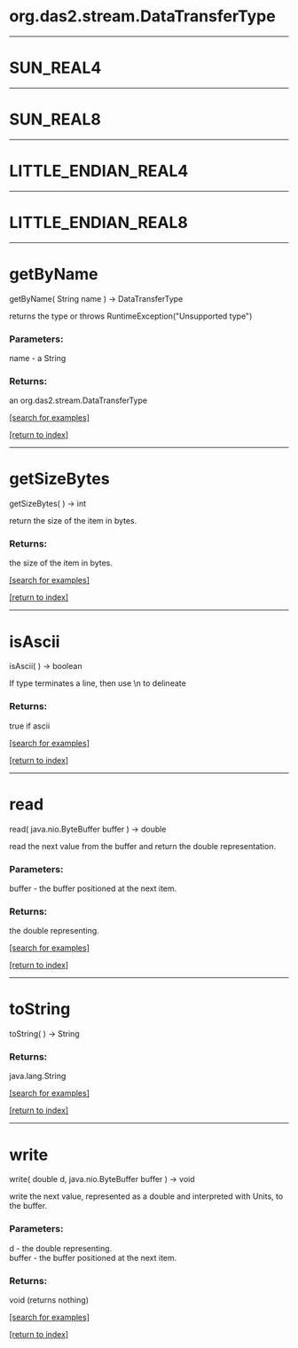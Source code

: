 # org.das2.stream.DataTransferType



***
<a name="SUN_REAL4"></a>
# SUN_REAL4



***
<a name="SUN_REAL8"></a>
# SUN_REAL8



***
<a name="LITTLE_ENDIAN_REAL4"></a>
# LITTLE_ENDIAN_REAL4



***
<a name="LITTLE_ENDIAN_REAL8"></a>
# LITTLE_ENDIAN_REAL8



***
<a name="getByName"></a>
# getByName
getByName( String name ) &rarr; DataTransferType

returns the type or throws RuntimeException("Unsupported type")

### Parameters:
name - a String

### Returns:
an org.das2.stream.DataTransferType


<a href="https://github.com/autoplot/dev/search?q=getByName&unscoped_q=getByName">[search for examples]</a>

<a href="https://github.com/autoplot/documentation/blob/master/javadoc/index-all.md">[return to index]</a>

***
<a name="getSizeBytes"></a>
# getSizeBytes
getSizeBytes(  ) &rarr; int

return the size of the item in bytes.

### Returns:
the size of the item in bytes.

<a href="https://github.com/autoplot/dev/search?q=getSizeBytes&unscoped_q=getSizeBytes">[search for examples]</a>

<a href="https://github.com/autoplot/documentation/blob/master/javadoc/index-all.md">[return to index]</a>

***
<a name="isAscii"></a>
# isAscii
isAscii(  ) &rarr; boolean

If type terminates a line, then use \n to delineate

### Returns:
true if ascii

<a href="https://github.com/autoplot/dev/search?q=isAscii&unscoped_q=isAscii">[search for examples]</a>

<a href="https://github.com/autoplot/documentation/blob/master/javadoc/index-all.md">[return to index]</a>

***
<a name="read"></a>
# read
read( java.nio.ByteBuffer buffer ) &rarr; double

read the next value from the buffer and return the double representation.

### Parameters:
buffer - the buffer positioned at the next item.

### Returns:
the double representing.

<a href="https://github.com/autoplot/dev/search?q=read&unscoped_q=read">[search for examples]</a>

<a href="https://github.com/autoplot/documentation/blob/master/javadoc/index-all.md">[return to index]</a>

***
<a name="toString"></a>
# toString
toString(  ) &rarr; String



### Returns:
java.lang.String


<a href="https://github.com/autoplot/dev/search?q=toString&unscoped_q=toString">[search for examples]</a>

<a href="https://github.com/autoplot/documentation/blob/master/javadoc/index-all.md">[return to index]</a>

***
<a name="write"></a>
# write
write( double d, java.nio.ByteBuffer buffer ) &rarr; void

write the next value, represented as a double and interpreted with Units,
 to the buffer.

### Parameters:
d - the double representing.
<br>buffer - the buffer positioned at the next item.

### Returns:
void (returns nothing)


<a href="https://github.com/autoplot/dev/search?q=write&unscoped_q=write">[search for examples]</a>

<a href="https://github.com/autoplot/documentation/blob/master/javadoc/index-all.md">[return to index]</a>

